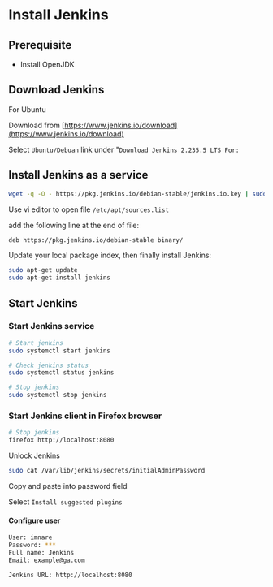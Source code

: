 # Install Jenkins

## Prerequisite

* Install OpenJDK

## Download Jenkins

For Ubuntu

Download from [https://www.jenkins.io/download](https://www.jenkins.io/download)

Select `Ubuntu/Debuan` link under "`Download Jenkins 2.235.5 LTS For:`

## Install Jenkins as a service

```sh
wget -q -O - https://pkg.jenkins.io/debian-stable/jenkins.io.key | sudo apt-key add -
```

Use vi editor to open file `/etc/apt/sources.list`

add the following line at the end of file:

```sh
deb https://pkg.jenkins.io/debian-stable binary/
```

Update your local package index, then finally install Jenkins: 

```sh
sudo apt-get update
sudo apt-get install jenkins
```

## Start Jenkins

### Start Jenkins service

```sh
# Start jenkins
sudo systemctl start jenkins
```

```sh
# Check jenkins status
sudo systemctl status jenkins
```

```sh
# Stop jenkins
sudo systemctl stop jenkins
```

### Start Jenkins client in Firefox browser

```sh
# Stop jenkins
firefox http://localhost:8080
```

Unlock Jenkins

```sh
sudo cat /var/lib/jenkins/secrets/initialAdminPassword
```

Copy and paste into password field

Select `Install suggested plugins`

#### Configure user

```sh
User: imnare
Password: ***
Full name: Jenkins
Email: example@ga.com
```

```sh
Jenkins URL: http://localhost:8080
```
